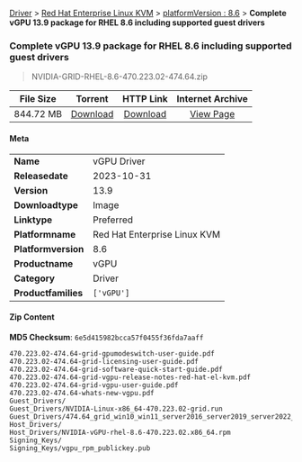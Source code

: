 
[Driver](/README.md)  >  [Red Hat Enterprise Linux KVM](/index/Driver/Red_Hat_Enterprise_Linux_KVM.md)  >  [platformVersion : 8.6](/index/Driver/Red_Hat_Enterprise_Linux_KVM/8.6.md)  >  **Complete vGPU 13.9 package for RHEL 8.6 including supported guest drivers**


###    Complete vGPU 13.9 package for RHEL 8.6 including supported guest drivers

> NVIDIA-GRID-RHEL-8.6-470.223.02-474.64.zip   


| **File Size** | **Torrent**  | **HTTP Link** | **Internet Archive** |
|:-------------:|:------------:|:-------------:|:--------------------:|
| 844.72 MB |  [Download](https://archive.org/download/nvgpu_NVIDIA-GRID-RHEL-8.6-470.223.02-474.64.zip/nvgpu_NVIDIA-GRID-RHEL-8.6-470.223.02-474.64.zip_archive.torrent)       | [Download](https://archive.org/compress/nvgpu_NVIDIA-GRID-RHEL-8.6-470.223.02-474.64.zip) | [View Page](https://archive.org/details/nvgpu_NVIDIA-GRID-RHEL-8.6-470.223.02-474.64.zip)       |

#### Meta

<table>
<tr><td><strong>Name</strong></td><td>vGPU Driver</td></tr>
<tr><td><strong>Releasedate</strong></td><td>2023-10-31</td></tr>
<tr><td><strong>Version</strong></td><td>13.9</td></tr>
<tr><td><strong>Downloadtype</strong></td><td>Image</td></tr>
<tr><td><strong>Linktype</strong></td><td>Preferred</td></tr>
<tr><td><strong>Platformname</strong></td><td>Red Hat Enterprise Linux KVM</td></tr>
<tr><td><strong>Platformversion</strong></td><td>8.6</td></tr>
<tr><td><strong>Productname</strong></td><td>vGPU</td></tr>
<tr><td><strong>Category</strong></td><td>Driver</td></tr>
<tr><td><strong>Productfamilies</strong></td><td><code>['vGPU']</code></td></tr>
</table>

#### Zip Content

**MD5 Checksum**: `6e5d415982bcca57f0455f36fda7aaff`

```text
470.223.02-474.64-grid-gpumodeswitch-user-guide.pdf
470.223.02-474.64-grid-licensing-user-guide.pdf
470.223.02-474.64-grid-software-quick-start-guide.pdf
470.223.02-474.64-grid-vgpu-release-notes-red-hat-el-kvm.pdf
470.223.02-474.64-grid-vgpu-user-guide.pdf
470.223.02-474.64-whats-new-vgpu.pdf
Guest_Drivers/
Guest_Drivers/NVIDIA-Linux-x86_64-470.223.02-grid.run
Guest_Drivers/474.64_grid_win10_win11_server2016_server2019_server2022_64bit_international.exe
Host_Drivers/
Host_Drivers/NVIDIA-vGPU-rhel-8.6-470.223.02.x86_64.rpm
Signing_Keys/
Signing_Keys/vgpu_rpm_publickey.pub
```